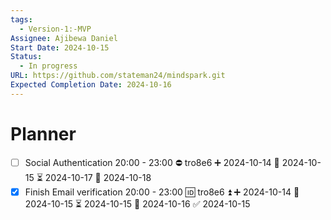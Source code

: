 ```yaml
---
tags:
  - Version-1:-MVP
Assignee: Ajibewa Daniel
Start Date: 2024-10-15
Status:
  - In progress
URL: https://github.com/stateman24/mindspark.git
Expected Completion Date: 2024-10-16
---
```

# Planner
- [ ] Social Authentication 20:00 - 23:00 ⛔ tro8e6 ➕ 2024-10-14 🛫 2024-10-15 ⏳ 2024-10-17 📅 2024-10-18
- [x] Finish Email verification 20:00 - 23:00 🆔 tro8e6 ⏫ ➕ 2024-10-14 🛫 2024-10-15 ⏳ 2024-10-15 📅 2024-10-16 ✅ 2024-10-15